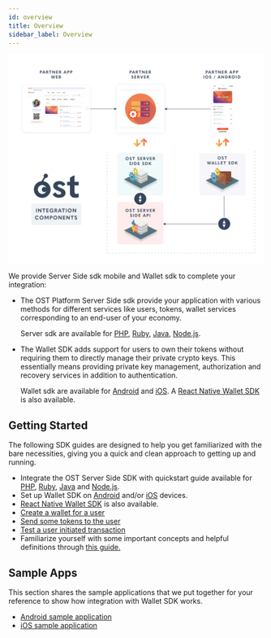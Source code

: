 ```yaml
---
id: overview
title: Overview
sidebar_label: Overview
---
```


![platform-overview](/platform/docs/assets/Platform-Integrations.jpg)

We provide Server Side sdk mobile and Wallet sdk to complete your integration:

* The OST Platform Server Side sdk provide your application with various methods for different services like users, tokens, wallet services corresponding to an end-user of your economy. 

	Server sdk are available for  [PHP](/platform/docs/sdkerver_sdk_setup/php/), [Ruby](/platform/docs/sdkerver_sdk_setup/ruby/), [Java](/platform/docs/sdkerver_sdk_setup/java/), [Node.js](/platform/docs/sdkerver_sdk_setup/nodejs/).

* The Wallet SDK adds support for users to own their tokens without requiring them to directly manage their private crypto keys. This essentially means providing private key management, authorization and recovery services in addition to authentication.
	
	Wallet sdk are available for [Android](https://github.com/ostdotcom/ost-client-android-sdk) and [iOS](https://github.com/ostdotcom/ost-client-ios-sdk). A [React Native Wallet SDK](/platform/docs/sdkwallet_sdk_setup/react-native/) is also available.

## Getting Started
The following SDK guides are designed to help you get familiarized with the bare necessities, giving you a quick and clean approach to getting up and running.

* Integrate the OST Server Side SDK with quickstart guide available for [PHP](platform/docs/sdkerver_sdk_setup/php/), [Ruby](/platform/docs/sdkerver_sdk_setup/ruby/), [Java](/platform/docs/sdkerver_sdk_setup/java/) and [Node.js](/platform/docs/sdkerver_sdk_setup/nodejs/).
* Set up Wallet SDK on [Android](/platform/docs/sdkwallet_sdk_setup/android/) and/or [iOS](/platform/docs/sdkwallet_sdk_setup/iOS/) devices.
* [React Native Wallet SDK](/platform/docs/sdkwallet_sdk_setup/react-native/) is also available.
* [Create a wallet for a user](/platform/docs/guides/create_wallet/) 
* [Send some tokens to the user](/platform/docs/guides/execute_transaction/#executing-company-to-user-transactions)
* [Test a user initiated transaction](/platform/docs/guides/execute_transaction/#executing-user-intiated-transactions-in-web)
* Familiarize yourself with some important concepts and helpful definitions through [this guide.](/platform/docs/additional_resources/glossary/)


## Sample Apps
This section shares the sample applications that we put together for your reference to show how integration with Wallet SDK works.

* [Android sample application](https://github.com/ostdotcom/ost-wallet-sdk-android/tree/release-2.0/app)
* [iOS sample application](https://github.com/ostdotcom/ios-demo-app/tree/develop)
